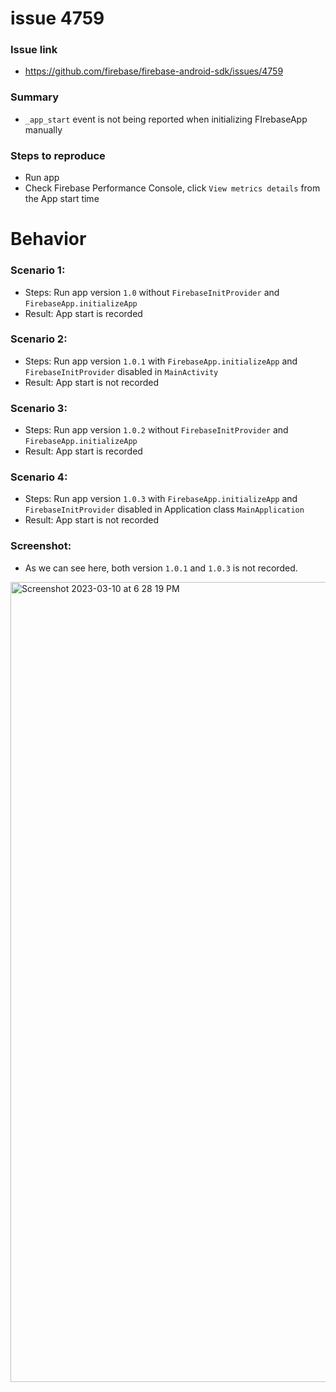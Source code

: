 # issue 4759
### Issue link
- https://github.com/firebase/firebase-android-sdk/issues/4759
### Summary
- `_app_start` event is not being reported when initializing FIrebaseApp manually
### Steps to reproduce
- Run app
- Check Firebase Performance Console, click `View metrics details` from the App start time
# Behavior
### Scenario 1:
- Steps: Run app version `1.0` without `FirebaseInitProvider` and `FirebaseApp.initializeApp`
- Result: App start is recorded
### Scenario 2:
- Steps: Run app version `1.0.1` with `FirebaseApp.initializeApp` and `FirebaseInitProvider` disabled in `MainActivity`
- Result: App start is not recorded
### Scenario 3:
- Steps: Run app version `1.0.2` without `FirebaseInitProvider` and `FirebaseApp.initializeApp`
- Result: App start is recorded
### Scenario 4:
- Steps: Run app version `1.0.3` with `FirebaseApp.initializeApp` and `FirebaseInitProvider` disabled in Application class `MainApplication`
- Result: App start is not recorded


### Screenshot:
- As we can see here, both version `1.0.1` and `1.0.3` is not recorded.
<img width="1280" alt="Screenshot 2023-03-10 at 6 28 19 PM" src="https://user-images.githubusercontent.com/93124282/224292804-9474e6b3-fa6e-41c0-b1d5-093eeb7ecae3.png">

